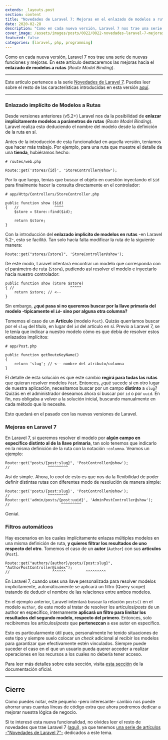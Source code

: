 ```yaml
---
extends: _layouts.post
section: content
title: "Novedades de Laravel 7: Mejoras en el enlazado de modelos a rutas"
date: 2020-02-28
description: "Como en cada nueva versión, Laravel 7 nos trae una serie de nuevas funciones y mejoras. En este artículo destacaremos las mejoras hacia el enlazado de modelos a rutas (Route Model Binding)."  
cover_image: /assets/images/posts/0022/0022-novedades-laravel-7-mejoras-en-el-enlazado-de-modelos-a-rutas.png
featured: false
categories: [laravel, php, programming]
---
```


Como en cada nueva versión, Laravel 7 nos trae una serie de nuevas funciones y mejoras. En este artículo destacaremos las mejoras hacia el **enlazado de modelos a rutas** (_Route Model Binding_).

------

Este artículo pertenece a la serie [Novedades de Laravel 7](/blog/0021-novedades-de-laravel-7). Puedes leer sobre el resto de las características introducidas en esta versión [aquí](/blog/0021-novedades-de-laravel-7).

-----

### Enlazado implícito de Modelos a Rutas

Desde versiones anteriores (v5.2+) Laravel nos da la posibilidad de **enlazar implícitamente modelos a parámetros de rutas** (_Route Model Binding_). Laravel realiza esto deduciendo el nombre del modelo desde la definición de la ruta en sí. 

Antes de la introducción de esta funcionalidad en aquella versión, teníamos que hacer más trabajo. Por ejemplo, para una ruta que muestre el detalle de una **tienda**, hubiéramos hecho:

    # routes/web.php
    
    Route::get('stores/{id}', 'StoreController@show');
    
Por lo que luego, tenías que buscar el objeto en cuestión inyectando el ``$id`` para finalmente hacer la consulta directamente en el controlador:

    # app/Http/Controllers/StoreController.php

    public function show ($id)
    {   //                ^^^^
        $store = Store::find($id);
        
        return $store;
    }  

Con la introducción del **enlazado implícito de modelos en rutas** -en Laravel 5.2-, esto se facilitó. Tan solo hacía falta modificar la ruta de la siguiente manera:

    Route::get("stores/{store}", 'StoreController@show');

De este modo, Laravel intentará encontrar un modelo que corresponda con el parámetro de ruta (``Store``), pudiendo así resolver el modelo e inyectarlo hacia nuestro controlador:

    public function show (Store $store)
    { //                         ^^^^^
        return $store; // <--
    }  

Sin embargo, **¿qué pasa si no queremos buscar por la llave primaria del modelo -típicamente el ``id``- sino por alguna otra columna?**

Tomemos el caso de un **Artículo** (modelo ``Post``). Quizás querríamos buscar por el ``slug`` del título, en lugar del ``id`` del artículo en sí. Previo a Laravel 7, se le tenía que indicar a nuestro modelo cómo es que debía de resolver estos enlazados implícitos:

    # app/Post.php

    public function getRouteKeyName()
    {
        return 'slug'; // <-- nombre del atributo/columna
    }
    
El detalle de esta solución es que este cambio **regirá para todas las rutas** que quieran resolver modelos ``Post``. Entonces, ¿qué sucede si en otro lugar de nuestra aplicación, necesitamos buscar por un campo **distinto** a ``slug``? Quizás en el administrador deseamos ahora sí buscar por ``id`` o por ``uuid``. En fin, nos obligaba a volver a la solución inicial, buscando manualmente en cada método que lo necesite.

Esto quedará en el pasado con las nuevas versiones de Laravel.

### Mejoras en Laravel 7

En Laravel 7, si queremos resolver el modelo por **algún campo en específico distinto al de la llave primaria**, tan solo tenemos que indicarlo en la misma definición de la ruta con la notación ``:columna``. Veamos un ejemplo:

    Route::get("posts/{post:slug}", 'PostController@show');
    //                 ^^^^^^^^^
    
Así de simple. Ahora, lo _cool_ de esto es que nos da la flexibilidad de poder definir distintas rutas con diferentes modo de resolución de manera simple:

    Route::get('posts/{post:slug}', 'PostController@show');
    //                 ^^^^^^^^^
    Route::get('admin/posts/{post:uuid}', 'AdminPostController@show');
    //                       ^^^^^^^^^

Genial.

### Filtros automáticos

Hay escenarios en los cuales implícitamente enlazas múltiples modelos en una misma definición de ruta, **y quieres filtrar los resultados de uno respecto del otro**. Tomemos el caso de un **autor** (``Author``) con sus **artículos** (``Post``).

    Route::get("authors/{author}/posts/{post:slug}", "AuthorPostController@index");
    //                   ^^^^^^         ^^^^^^^^^
    
En Laravel 7, cuando uses una llave personalizada para resolver modelos implícitamente, automáticamente se aplicará un filtro (Query scope) tratando de deducir el nombre de las relaciones entre ambos modelos. 

En el ejemplo anterior, Laravel intentará buscar la relación ``posts()`` en el modelo ``Author``, de este modo al tratar de resolver los artículos/_posts_ de un author en específico, internamente **aplicará un filtro para limitar los resultados del segundo modelo, respecto del primero**. Entonces, solo recibiremos los artículos/_posts_ que **pertenezcan** a ese autor en específico.

Esto es particularmente útil pues, personalmente he tenido situaciones de este tipo y siempre suelo colocar un _check_ adicional al recibir los modelos para garantizar que efectivamente estén vinculados. Siempre puede suceder el caso en el que un usuario pueda querer acceder a realizar operaciones en los recursos a los cuales no debería tener acceso. 

Para leer más detalles sobre esta sección, visita [esta sección](https://laravel.com/docs/master/routing#route-model-binding) de la documentación oficial.

-----

## Cierre

Como puedes notar, este pequeño -pero interesante- cambio nos puede ahorrar unas cuantas líneas de código extra que ahora podremos dedicar a mejorar nuestra lógica de negocio. 

Si te interesó esta nueva funcionalidad, no olvides leer el resto de novedades que trae Laravel 7 ([aquí](/blog/0021-novedades-de-laravel-7)), ya que tenemos [una serie de artículos -"Novedades de Laravel 7"-](/blog/0021-novedades-de-laravel-7) dedicados a este tema. 
